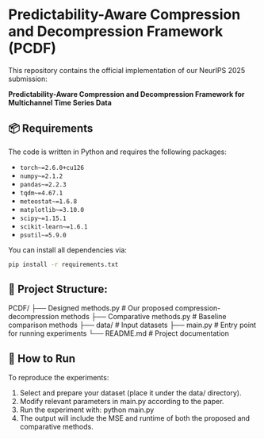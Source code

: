 # Predictability-Aware Compression and Decompression Framework (PCDF)

This repository contains the official implementation of our NeurIPS 2025 submission:

**Predictability-Aware Compression and Decompression Framework for Multichannel Time Series Data**

## 📦 Requirements

The code is written in Python and requires the following packages:
- `torch~=2.6.0+cu126`
- `numpy~=2.1.2`
- `pandas~=2.2.3`
- `tqdm~=4.67.1`
- `meteostat~=1.6.8`
- `matplotlib~=3.10.0`
- `scipy~=1.15.1`
- `scikit-learn~=1.6.1`
- `psutil~=5.9.0`

You can install all dependencies via:

```bash
pip install -r requirements.txt
```

## 📁 Project Structure:

PCDF/
├── Designed methods.py # Our proposed compression-decompression methods
├── Comparative methods.py # Baseline comparison methods
├── data/ # Input datasets
├── main.py # Entry point for running experiments
└── README.md # Project documentation

## 🚀 How to Run

To reproduce the experiments:
1. Select and prepare your dataset (place it under the data/ directory).
2. Modify relevant parameters in main.py according to the paper.
3. Run the experiment with: python main.py
4. The output will include the MSE and runtime of both the proposed and comparative methods.

